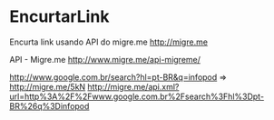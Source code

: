 # EncurtarLink
Encurta link usando API do migre.me
http://migre.me

API - Migre.me
http://www.migre.me/api-migreme/

http://www.google.com.br/search?hl=pt-BR&q=infopod => http://migre.me/5kN 
http://migre.me/api.xml?url=http%3A%2F%2Fwww.google.com.br%2Fsearch%3Fhl%3Dpt-BR%26q%3Dinfopod 

